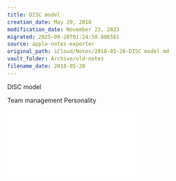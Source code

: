 ```yaml
---
title: DISC model
creation_date: May 20, 2018
modification_date: November 23, 2023
migrated: 2025-09-20T01:24:50.806581
source: apple-notes-exporter
original_path: iCloud/Notes/2018-05-20-DISC model.md
vault_folder: Archive/old-notes
filename_date: 2018-05-20
---
```



DISC model 

Team management 
Personality



![DISC-model-0-DiSC-Summary.pdf](attachments/DISC-model-0-DiSC-Summary.pdf)